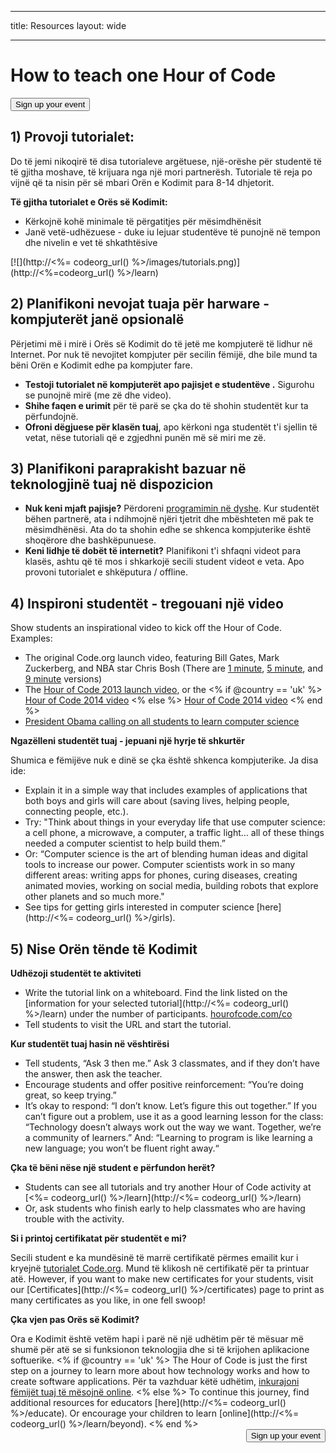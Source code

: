 * * *

title: Resources layout: wide

* * *

<div class="row">
  <h1 class="col-sm-6">
    How to teach one Hour of Code
  </h1>
  
  <div class="col-sm-6 button-container centered">
    <a href="/#join"><button class="signup-button">Sign up your event</button></a>
  </div>
</div>

## 1) Provoji tutorialet:

Do të jemi nikoqirë të disa tutorialeve argëtuese, një-orëshe për studentë të të gjitha moshave, të krijuara nga një mori partnerësh. Tutoriale të reja po vijnë që ta nisin për së mbari Orën e Kodimit para 8-14 dhjetorit.

**Të gjitha tutorialet e Orës së Kodimit:**

  * Kërkojnë kohë minimale të përgatitjes për mësimdhënësit
  * Janë vetë-udhëzuese - duke iu lejuar studentëve të punojnë në tempon dhe nivelin e vet të shkathtësive

[![](http://<%= codeorg_url() %>/images/tutorials.png)](http://<%=codeorg_url() %>/learn)

## 2) Planifikoni nevojat tuaja për harware - kompjuterët janë opsionalë

Përjetimi më i mirë i Orës së Kodimit do të jetë me kompjuterë të lidhur në Internet. Por nuk të nevojitet kompjuter për secilin fëmijë, dhe bile mund ta bëni Orën e Kodimit edhe pa kompjuter fare.

  * **Testoji tutorialet në kompjuterët apo pajisjet e studentëve .** Sigurohu se punojnë mirë (me zë dhe video).
  * **Shihe faqen e urimit** për të parë se çka do të shohin studentët kur ta përfundojnë. 
  * **Ofroni dëgjuese për klasën tuaj**, apo kërkoni nga studentët t'i sjellin të vetat, nëse tutoriali që e zgjedhni punën më së miri me zë.

## 3) Planifikoni paraprakisht bazuar në teknologjinë tuaj në dispozicion

  * **Nuk keni mjaft pajisje?** Përdoreni [programimin në dyshe](http://www.ncwit.org/resources/pair-programming-box-power-collaborative-learning). Kur studentët bëhen partnerë, ata i ndihmojnë njëri tjetrit dhe mbështeten më pak te mësimdhënësi. Ata do ta shohin edhe se shkenca kompjuterike është shoqërore dhe bashkëpunuese.
  * **Keni lidhje të dobët të internetit?** Planifikoni t'i shfaqni videot para klasës, ashtu që të mos i shkarkojë secili student videot e veta. Apo provoni tutorialet e shkëputura / offline.

## 4) Inspironi studentët - tregouani një video

Show students an inspirational video to kick off the Hour of Code. Examples:

  * The original Code.org launch video, featuring Bill Gates, Mark Zuckerberg, and NBA star Chris Bosh (There are [1 minute](https://www.youtube.com/watch?v=qYZF6oIZtfc), [5 minute](https://www.youtube.com/watch?v=nKIu9yen5nc), and [9 minute](https://www.youtube.com/watch?v=dU1xS07N-FA) versions)
  * The [Hour of Code 2013 launch video](https://www.youtube.com/watch?v=FC5FbmsH4fw), or the <% if @country == 'uk' %> [Hour of Code 2014 video](https://www.youtube.com/watch?v=96B5-JGA9EQ) <% else %> [Hour of Code 2014 video](https://www.youtube.com/watch?v=rH7AjDMz_dc&index=2&list=PLzdnOPI1iJNe1WmdkMG-Ca8cLQpdEAL7Q) <% end %>
  * [President Obama calling on all students to learn computer science](https://www.youtube.com/watch?v=6XvmhE1J9PY)

**Ngazëlleni studentët tuaj - jepuani një hyrje të shkurtër**

Shumica e fëmijëve nuk e dinë se çka është shkenca kompjuterike. Ja disa ide:

  * Explain it in a simple way that includes examples of applications that both boys and girls will care about (saving lives, helping people, connecting people, etc.).
  * Try: "Think about things in your everyday life that use computer science: a cell phone, a microwave, a computer, a traffic light… all of these things needed a computer scientist to help build them.”
  * Or: “Computer science is the art of blending human ideas and digital tools to increase our power. Computer scientists work in so many different areas: writing apps for phones, curing diseases, creating animated movies, working on social media, building robots that explore other planets and so much more."
  * See tips for getting girls interested in computer science [here](http://<%= codeorg_url() %>/girls). 

## 5) Nise Orën tënde të Kodimit

**Udhëzoji studentët te aktiviteti**

  * Write the tutorial link on a whiteboard. Find the link listed on the [information for your selected tutorial](http://<%= codeorg_url() %>/learn) under the number of participants. [hourofcode.com/co](http://hourofcode.com/co)
  * Tell students to visit the URL and start the tutorial.

**Kur studentët tuaj hasin në vështirësi**

  * Tell students, “Ask 3 then me.” Ask 3 classmates, and if they don’t have the answer, then ask the teacher.
  * Encourage students and offer positive reinforcement: “You’re doing great, so keep trying.”
  * It’s okay to respond: “I don’t know. Let’s figure this out together.” If you can’t figure out a problem, use it as a good learning lesson for the class: “Technology doesn’t always work out the way we want. Together, we’re a community of learners.” And: “Learning to program is like learning a new language; you won’t be fluent right away.“

**Çka të bëni nëse një student e përfundon herët?**

  * Students can see all tutorials and try another Hour of Code activity at [<%= codeorg_url() %>/learn](http://<%= codeorg_url() %>/learn)
  * Or, ask students who finish early to help classmates who are having trouble with the activity.

**Si i printoj certifikatat për studentët e mi?**

Secili student e ka mundësinë të marrë certifikatë përmes emailit kur i kryejnë [tutorialet Code.org](http://studio.code.org). Mund të klikosh në certifikatë për ta printuar atë. However, if you want to make new certificates for your students, visit our [Certificates](http://<%= codeorg_url() %>/certificates) page to print as many certificates as you like, in one fell swoop!

**Çka vjen pas Orës së Kodimit?**

Ora e Kodimit është vetëm hapi i parë në një udhëtim për të mësuar më shumë për atë se si funksionon teknologjia dhe si të krijohen aplikacione softuerike. <% if @country == 'uk' %> The Hour of Code is just the first step on a journey to learn more about how technology works and how to create software applications. Për ta vazhduar këtë udhëtim, [inkurajoni fëmijët tuaj të mësojnë online](http://uk.code.org/learn/beyond). <% else %> To continue this journey, find additional resources for educators [here](http://<%= codeorg_url() %>/educate). Or encourage your children to learn [online](http://<%= codeorg_url() %>/learn/beyond). <% end %> <a style="display: block" href="/#join"><button style="float: right;">Sign up your event</button></a>